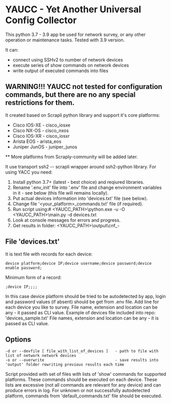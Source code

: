 # YAUCC - Yet Another Universal Config Collector 
This python 3.7 - 3.9 app be used for network survey, or any other operation or maintenance tasks. Tested with 3.9 version.  

It can:
- connect using SSHv2 to number of network devices
- execute series of show commands on network  devices 
- write output of executed commands into files 

## WARNING!!! YAUCC not tested for configuration commands, but there are no any special restrictions for them.

It created based on Scrapli python library and support it's core platforms:
- Cisco IOS-XE - cisco_iosxe
- Cisco NX-OS - cisco_nxos
- Cisco IOS-XR - cisco_iosxr
- Arista EOS - arista_eos
- Juniper JunOS - juniper_junos

** More platforms from Scraply-community will be added later.

It use transport ssh2 -- scrapli wrapper around ssh2-python library. 
For using YACC you need:
1. Install python 3.7+ (latest - best choice) and reqiured libraries.
2. Rename '.env_init' file into '.env' file and change environment variables in it - see below (this file will remains locally).
3. Put actual devices information into 'devices.txt' file (see below).
4. Change file '<your_platform>_commands.txt' file (if required).
5. Run script using:# <YAUCC_PATH>\python.exe -u -O <YAUCC_PATH>\main.py -d devices.txt
6. Look at console messages for errors and progress.
7. Get results in folder: <YAUCC_PATH>\output\cnf_<date>-<time>

## File 'devices.txt'

It is text file with records for each device:
```
device platform;device IP;device username;device password;device enable password;
```
Minimum form of a record:
```
;device IP;;;;
```

In this case device platform should be tried to be autodetected by app, login and password values (if absent) should be get from .env file.
Add line for each device you like to survey. File name, extension and location can be any - it passed as CLI value.
Example of devices file included into repo: 'devices_sample.txt'
File names, extension and location can be any - it is passed as CLI value.

## Options
    -d or --devfile [ file_with_list_of_devices ]   - path to file with list of network network devices 
    -o or --overwrite                               - save results into 'output' folder rewriting previous results each time 

Script provided with set of files with lists of 'show' commands for supported platforms. These commands should be executed on each device. 
These lists are excessive (not all commands are relevant for any device) and can produce errors in log. 
For unknown or not successfully autodetected platform, commands from 'default_commands.txt' file should be executed.